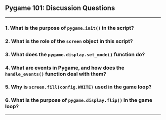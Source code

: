 ## Pygame 101: Discussion Questions

---

### 1. **What is the purpose of `pygame.init()` in the script?**
 
   
### 2. **What is the role of the `screen` object in this script?**


### 3. **What does the `pygame.display.set_mode()` function do?**


### 4. **What are events in Pygame, and how does the `handle_events()` function deal with them?**


### 5. **Why is `screen.fill(config.WHITE)` used in the game loop?**


### 6. **What is the purpose of `pygame.display.flip()` in the game loop?**


---
